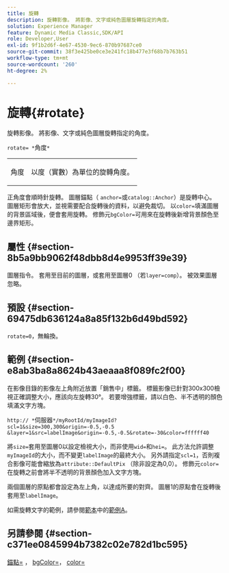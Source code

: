 ```yaml
---
title: 旋轉
description: 旋轉影像。 將影像、文字或純色圖層旋轉指定的角度。
solution: Experience Manager
feature: Dynamic Media Classic,SDK/API
role: Developer,User
exl-id: 9f1b2d6f-4e67-4530-9ec6-870b97687ce0
source-git-commit: 38f3e425be0ce3e241fc18b477e3f68b7b763b51
workflow-type: tm+mt
source-wordcount: '260'
ht-degree: 2%

---
```


# 旋轉{#rotate}

旋轉影像。 將影像、文字或純色圖層旋轉指定的角度。

`rotate= *`角度`*`

<table id="simpletable_5531ED4C2099411DB404657E12B05314"> 
 <tr class="strow"> 
  <td class="stentry"> <p><span class="varname">角度</span> </p> </td> 
  <td class="stentry"> <p>以度（實數）為單位的旋轉角度。 </p></td> 
 </tr> 
</table>

正角度會順時針旋轉。 圖層錨點（ `anchor=`或`catalog::Anchor`）是旋轉中心。 圖層矩形會放大，並視需要配合旋轉後的資料，以避免裁切。 以`color=`填滿圖層的背景區域後，便會套用旋轉。 修飾元`bgColor=`可用來在旋轉後新增背景顏色至邊界矩形。

## 屬性 {#section-8b5a9bb9062f48dbb8d4e9953ff39e39}

圖層指令。 套用至目前的圖層，或套用至圖層0 （若`layer=comp`）。 被效果圖層忽略。

## 預設 {#section-69475db636124a8a85f132b6d49bd592}

`rotate=0`，無輪換。

## 範例 {#section-e8ab3ba8a8624b43aeaaa8f089fc2f00}

在影像目錄的影像左上角附近放置「銷售中」標籤。 標籤影像已針對300x300檢視正確調整大小，應該向左旋轉30°。 若要增強標籤，請以白色、半不透明的顏色填滿文字方塊。

`http:// *`伺服器`*/myRootId/myImageId?scl=1&size=300,300&origin=-0.5,-0.5 &layer=1&src=labelImage&origin=-0.5,-0.5&rotate=-30&color=ffffff40`

將`size=`套用至圖層0以設定檢視大小，而非使用`wid=`和`hei=`。 此方法允許調整`myImageId`的大小，而不變更`labelImage`的最終大小。 另外請指定`scl=1`，否則複合影像可能會縮放為`attribute::DefaultPix` （除非設定為0,0）。 修飾元`color=`在旋轉之前會將半不透明的背景顏色加入文字方塊。

兩個圖層的原點都會設定為左上角，以達成所要的對齊。 圖層1的原點會在旋轉後套用至`labelImage`。

如需旋轉文字的範例，請參閱[範本](../../../../../is-api/http-ref/image-serving-api-ref/c-http-protocol-reference/c-templates/c-templates.md#concept-3cd2d2adae0e41b2979b9640244d4d3e)中的[範例A](../../../../../is-api/http-ref/image-serving-api-ref/c-http-protocol-reference/c-templates/r-example-a.md#reference-c78ea82e8a1646738e764fa6685dfbac)。

## 另請參閱 {#section-c371ee0845994b7382c02e782d1bc595}

[錨點=](../../../../../is-api/http-ref/image-serving-api-ref/c-http-protocol-reference/c-command-reference/r-anchor.md#reference-6661e548ab284b82828d8d94c8ddeb7c) ， [bgColor=](../../../../../is-api/http-ref/image-serving-api-ref/c-http-protocol-reference/c-command-reference/r-bgcolor.md#reference-441371ba4ef54fe781887c5ae448f6ab)， [color=](/help/aem-is-ir-api/is-api/http-ref/image-serving-api-ref/c-http-protocol-reference/c-data-types/r-is-http-color.md)
